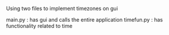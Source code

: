 Using two files to implement timezones on gui

main.py : has gui and calls the entire application
timefun.py : has functionality related to time